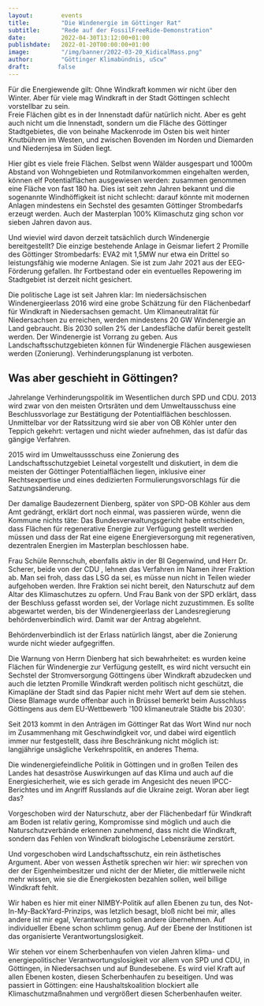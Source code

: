 ```yaml
---
layout:        events
title:         "Die Windenergie im Göttinger Rat"
subtitle:      "Rede auf der FossilFreeRide-Demonstration"
date:          2022-04-30T13:12:00+01:00
publishdate:   2022-01-20T00:00:00+01:00
image:         "/img/banner/2022-03-20_KidicalMass.png"
author:        "Göttinger Klimabündnis, uScw"
draft:        false
---
```


Für die Energiewende gilt: Ohne Windkraft kommen wir nicht über den
Winter. Aber für viele mag Windkraft 
in der Stadt Göttingen schlecht vorstellbar zu sein.  
Freie Flächen gibt es in der Innenstadt dafür natürlich nicht. Aber es geht
auch nicht um die Innenstadt, sondern um die Fläche des Göttinger
Stadtgebietes, die von beinahe Mackenrode im Osten bis weit hinter Knutbühren
im Westen, und zwischen Bovenden im Norden und Diemarden und Niedernjesa im
Süden liegt. 

Hier gibt es viele freie Flächen. Selbst wenn Wälder
ausgespart und 1000m Abstand 
von Wohngebieten und Rotmilanvorkommen eingehalten  werden, 
können elf Potentialflächen ausgewiesen werden:
zusammen genommen eine Fläche von fast 180 ha. 
Dies ist seit zehn Jahren bekannt und die
sogenannte Windhöffigkeit ist nicht schlecht: darauf könnte mit modernen
Anlagen mindestens ein Sechstel des gesamten Göttinger Strombedarfs erzeugt
werden. Auch der Masterplan 100% Klimaschutz ging schon vor sieben Jahren
davon aus. 

Und wieviel wird davon derzeit tatsächlich durch Windenergie bereitgestellt? 
Die einzige bestehende Anlage in Geismar liefert 2 Promille des Göttinger
Strombedarfs: EVA2 mit 1,5MW nur etwa ein Drittel
so leistungsfähig wie moderne Anlagen. 
Sie ist zum Jahr 2021 aus der EEG-Förderung gefallen. Ihr
Fortbestand oder ein eventuelles Repowering im Stadtgebiet ist derzeit nicht
gesichert.

Die politische Lage ist seit Jahren klar: Im niedersächsischen
Windenergieerlass 2016 wird eine grobe
Schätzung für den Flächenbedarf für Windkraft in
Niedersachsen gemacht. Um Klimaneutralität für Niedersachsen zu erreichen,
werden mindestens 20 GW Windenergie an Land gebraucht. 
Bis 2030 sollen 2% der Landesfläche dafür bereit gestellt werden.
Der Windenergie ist Vorrang zu geben. Aus Landschaftsschutzgebieten können für
Windenergie Flächen ausgewiesen werden (Zonierung). Verhinderungsplanung ist
verboten.  

Was aber geschieht in Göttingen? 
-----------------

Jahrelange Verhinderungspolitik im
Wesentlichen durch SPD und CDU. 
 2013  wird zwar von den
meisten Ortsräten und dem Umweltausschuss  eine Beschlussvorlage zur
Bestätigung der Potentialflächen beschlossen. Unmittelbar
vor der Ratssitzung wird sie aber von OB Köhler
unter den Teppich gekehrt: vertagen und nicht wieder aufnehmen, das ist dafür das
gängige Verfahren.

2015 wird im Umweltaussschuss eine Zonierung des Landschaftsschutzgebiet
Leinetal vorgestellt und diskutiert, in dem die
meisten der Göttinger Potentialflächen liegen, 
inklusive einer Rechtsexpertise und eines dedizierten Formulierungsvorschlags
für die Satzungsänderung.

Der damalige Baudezernent Dienberg, 
später von SPD-OB Köhler aus dem Amt gedrängt, erklärt dort 
noch einmal, was passieren würde, wenn die Kommune nichts täte: Das
Bundesverwaltungsgericht habe entschieden, dass Flächen für regenerative
Energie zur Verfügung gestellt werden müssen und dass der Rat eine eigene
Energieversorgung mit regenerativen, dezentralen Energien im Masterplan
beschlossen habe. 

Frau Schüle Rennschuh, ebenfalls aktiv in der BI Gegenwind, und Herr
Dr. Scherer, beide von der CDU , lehnen das Verfahren im Namen ihrer Fraktion
ab. Man sei froh, dass das LSG da sei, es müsse nun nicht in Teilen wieder
aufgehoben werden. Ihre Fraktion sei nicht bereit, den Naturschutz auf dem
Altar des Klimaschutzes zu opfern. 
Und Frau Bank von der SPD erklärt, dass der Beschluss gefasst worden sei, der
Vorlage nicht zuzustimmen. Es sollte abgewartet werden, bis der
Windenergieerlass der Landesregierung behördenverbindlich wird. Damit war der
Antrag abgelehnt.

Behördenverbindlich ist der Erlass natürlich längst, aber die Zonierung wurde
nicht wieder aufgegriffen.

Die Warnung von Herrn Dienberg hat sich bewahrheitet: es wurden keine Flächen
für Windenergie zur Verfügung gestellt, es wird nicht versucht ein Sechstel
der Stromversorgung Göttingens über Windkraft abzudecken und auch die letzten
Promille Windkraft werden politisch nicht geschützt, die Kimapläne der Stadt sind das
Papier nicht mehr Wert auf dem sie stehen. Diese Blamage wurde offenbar
auch in Brüssel bemerkt beim Ausschluss Göttingens aus dem EU-Wettbewerb '100
klimaneutrale Städte bis 2030'.

Seit 2013 kommt in den Anträgen im Göttinger Rat das Wort Wind nur noch im
Zusammenhang mit Gesch*wind*igkeit vor, und dabei wird eigentlich immer nur
festgestellt, dass ihre Beschränkung nicht möglich ist: 
langjährige unsägliche Verkehrspolitik, en anderes Thema.

Die windenergiefeindliche Politik in Göttingen und in großen Teilen des Landes
hat desaströse Auswirkungen auf das Klima und auch auf die
Energiesicherheit, wie es sich gerade im Angesicht des neuen IPCC-Berichtes und im
Angriff Russlands auf die Ukraine zeigt. Woran aber liegt  das?

Vorgeschoben wird der Naturschutz, aber der Flächenbedarf für Windkraft am
Boden ist relativ gering, Kompromisse sind möglich und auch die
Naturschutzverbände erkennen zunehmend, dass nicht die Windkraft, sondern das
Fehlen von Windkraft biologische Lebensräume zerstört. 

Und vorgeschoben wird 
Landschaftsschutz, ein rein ästhetisches Argument. Aber von wessen
Ästhetik sprechen wir hier: wir sprechen von der der Eigenheimbesitzer und
nicht der der Mieter, die mittlerweile nicht mehr wissen, wie sie die
Energiekosten bezahlen sollen, weil billige Windkraft fehlt.
 
Wir haben es hier mit einer NIMBY-Politik auf allen Ebenen zu tun, des
Not-In-My-BackYard-Prinzips, was letzlich besagt, bloß nicht bei mir, alles
andere ist mir egal, Verantwortung sollen andere übernehmen. Auf individueller
Ebene schon schlimm genug. Auf der Ebene der Institionen ist das 
organisierte Verantwortungslosigkeit.

Wir stehen vor einem Scherbenhaufen von vielen Jahren klima- und
energiepolitischer Verantwortungslosigkeit vor allem von SPD und CDU, in
Göttingen, in Niedersachsen und auf Bundesebene. Es wird viel Kraft auf allen
Ebenen kosten, diesen Scherbenhaufen zu beseitigen. 
Und was passiert in Göttingen: 
eine Haushaltskoalition blockiert alle Klimaschutzmaßnahmen und 
vergrößert diesen Scherbenhaufen weiter.
    


